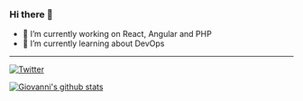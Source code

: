 ### Hi there 👋

<!--
**ifgiovanni/ifgiovanni** is a ✨ _special_ ✨ repository because its `README.md` (this file) appears on your GitHub profile.

Here are some ideas to get you started:

- 🔭 I’m currently working on ...
- 🌱 I’m currently learning ...
- 👯 I’m looking to collaborate on ...
- 🤔 I’m looking for help with ...
- 💬 Ask me about ...
- 📫 How to reach me: ...
- 😄 Pronouns: ...
- ⚡ Fun fact: ...
-->

- 🔭 I’m currently working on React, Angular and PHP
- 🌱 I’m currently learning about DevOps

___

[![Twitter](https://img.shields.io/twitter/url/https/twitter.com/cloudposse.svg?style=social&label=Follow%20%40ifgiovanni)](https://twitter.com/ifgiovanni)

[![Giovanni's github stats](https://github-readme-stats.vercel.app/api?username=ifgiovanni&text_color=333333&title_color=333333&icon_color=333333)](https://github.com/ifgiovanni)
